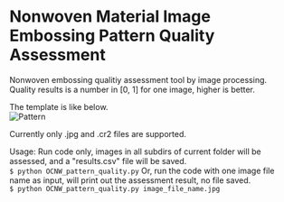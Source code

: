 # Nonwoven Material Image Embossing Pattern Quality Assessment

Nonwoven embossing qualitiy assessment tool by image processing. Quality results is a number in [0, 1] for one image, higher is better. 

The template is like below. <br>
![Pattern](https://github.com/lifengzhao/nonwoven_image_pattern_quality/blob/main/template_thicken4.png 'pattern')

Currently only .jpg and .cr2 files are supported.


Usage:
Run code only, images in all subdirs of current folder will be assessed, and a "results.csv" file will be saved.<br>
   `$ python OCNW_pattern_quality.py`
Or, run the code with one image file name as input, will print out the assessment result, no file saved. <br>
   `$ python OCNW_pattern_quality.py image_file_name.jpg`
